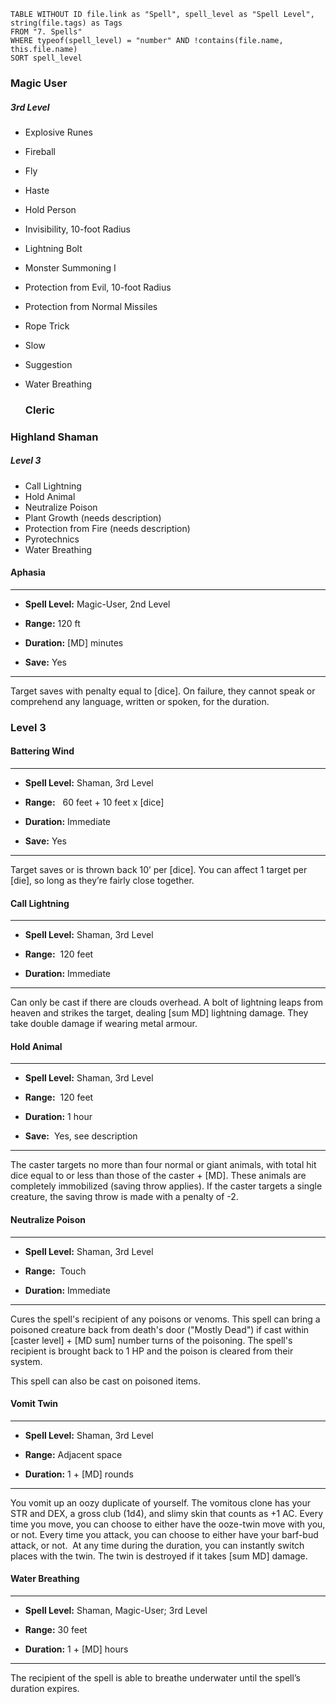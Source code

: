 ```dataview
TABLE WITHOUT ID file.link as "Spell", spell_level as "Spell Level", string(file.tags) as Tags
FROM "7. Spells"
WHERE typeof(spell_level) = "number" AND !contains(file.name, this.file.name)
SORT spell_level
```

  
### Magic User

##### 3rd Level

- Explosive Runes
- Fireball
- Fly
- Haste
- Hold Person
- Invisibility, 10-foot Radius
- Lightning Bolt
- Monster Summoning I
- Protection from Evil, 10-foot Radius
- Protection from Normal Missiles
- Rope Trick
- Slow
- Suggestion
- Water Breathing

  ### Cleric


### Highland Shaman

##### Level 3

- Call Lightning
- Hold Animal
- Neutralize Poison
- Plant Growth (needs description)
- Protection from Fire (needs description)
- Pyrotechnics
- Water Breathing


  

#### Aphasia

___

- **Spell Level:** Magic-User, 2nd Level

- **Range:** 120 ft

- **Duration:** [MD] minutes

- **Save:** Yes

___

Target saves with penalty equal to [dice]. On failure, they cannot speak or comprehend any language, written or spoken, for the duration.


### Level 3

  

#### Battering Wind

___

- **Spell Level:** Shaman, 3rd Level

- **Range:**   60 feet + 10 feet x [dice]

- **Duration:** Immediate

- **Save:** Yes

___

Target saves or is thrown back 10’ per [dice]. You can affect 1 target per [die], so long as they’re fairly close together.

  

#### Call Lightning

___

- **Spell Level:** Shaman, 3rd Level

- **Range:**  120 feet

- **Duration:** Immediate

___

Can only be cast if there are clouds overhead. A bolt of lightning leaps from heaven and strikes the target, dealing [sum MD] lightning damage. They take double damage if wearing metal armour.

  
  


  

#### Hold Animal

___

- **Spell Level:** Shaman, 3rd Level

- **Range:**  120 feet

- **Duration:** 1 hour

- **Save:**  Yes, see description

___

The caster targets no more than four normal or giant animals, with total hit dice equal to or less than those of the caster + [MD]. These animals are completely immobilized (saving throw applies). If the caster targets a single creature, the saving throw is made with a penalty of -2.

  

#### Neutralize Poison

___

- **Spell Level:** Shaman, 3rd Level

- **Range:**  Touch

- **Duration:** Immediate

___

Cures the spell's recipient of any poisons or venoms. This spell can bring a poisoned creature back from death's door ("Mostly Dead") if cast within [caster level] + [MD sum] number turns of the poisoning. The spell's recipient is brought back to 1 HP and the poison is cleared from their system.

This spell can also be cast on poisoned items.

  

#### Vomit Twin

___

- **Spell Level:** Shaman, 3rd Level

- **Range:** Adjacent space

- **Duration:** 1 + [MD] rounds

___

You vomit up an oozy duplicate of yourself. The vomitous clone has your STR and DEX, a gross club (1d4), and slimy skin that counts as +1 AC. Every time you move, you can choose to either have the ooze-twin move with you, or not. Every time you attack, you can choose to either have your barf-bud attack, or not.  At any time during the duration, you can instantly switch places with the twin. The twin is destroyed if it takes [sum MD] damage.

  


#### Water Breathing

___

- **Spell Level:** Shaman, Magic-User; 3rd Level

- **Range:** 30 feet

- **Duration:** 1 + [MD] hours

___

The recipient of the spell is able to breathe underwater until the spell’s duration expires.
